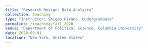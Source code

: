 ```yaml
---
title: "Research Design: Data Analysis"
collection: teaching
type: "Instructor: Shigeo Hirano. Undergraduate"
permalink: /teaching/fall_2020
venue: "Department of Political Science, Columbia University"
date: 2020-09-01
location: "New York, United States"
---
```



